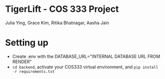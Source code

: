 # TigerLift - COS 333 Project

Julia Ying, Grace Kim, Ritika Bhatnagar, Aasha Jain

# Setting up

- Create .env with the DATABASE_URL="INTERNAL DATABASE URL FROM RENDER"
- `cd backend`, activate your COS333 virtual environment, and `pip install -r requirements.txt`
